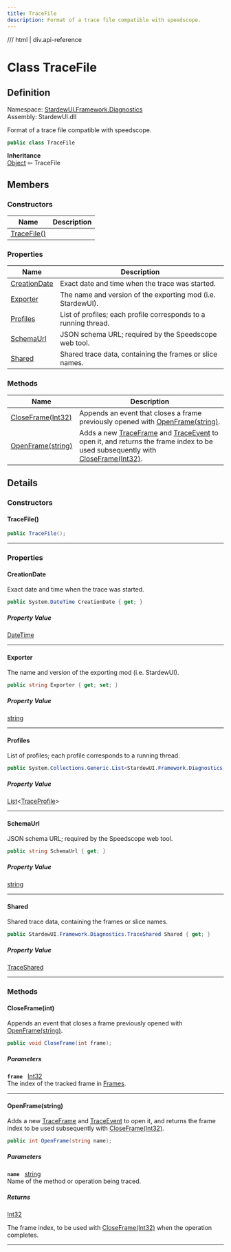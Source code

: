 ```yaml
---
title: TraceFile
description: Format of a trace file compatible with speedscope.
---
```


<link rel="stylesheet" href="/StardewUI/stylesheets/reference.css" />

/// html | div.api-reference

# Class TraceFile

## Definition

<div class="api-definition" markdown>

Namespace: [StardewUI.Framework.Diagnostics](index.md)  
Assembly: StardewUI.dll  

</div>

Format of a trace file compatible with speedscope.

```cs
public class TraceFile
```

**Inheritance**  
[Object](https://learn.microsoft.com/en-us/dotnet/api/system.object) ⇦ TraceFile

## Members

### Constructors

 | Name | Description |
| --- | --- |
| [TraceFile()](#tracefile) |  | 

### Properties

 | Name | Description |
| --- | --- |
| [CreationDate](#creationdate) | Exact date and time when the trace was started. | 
| [Exporter](#exporter) | The name and version of the exporting mod (i.e. StardewUI). | 
| [Profiles](#profiles) | List of profiles; each profile corresponds to a running thread. | 
| [SchemaUrl](#schemaurl) | JSON schema URL; required by the Speedscope web tool. | 
| [Shared](#shared) | Shared trace data, containing the frames or slice names. | 

### Methods

 | Name | Description |
| --- | --- |
| [CloseFrame(Int32)](#closeframeint) | Appends an event that closes a frame previously opened with [OpenFrame(string)](tracefile.md#openframestring). | 
| [OpenFrame(string)](#openframestring) | Adds a new [TraceFrame](traceframe.md) and [TraceEvent](traceevent.md) to open it, and returns the frame index to be used subsequently with [CloseFrame(Int32)](tracefile.md#closeframeint). | 

## Details

### Constructors

#### TraceFile()



```cs
public TraceFile();
```

-----

### Properties

#### CreationDate

Exact date and time when the trace was started.

```cs
public System.DateTime CreationDate { get; }
```

##### Property Value

[DateTime](https://learn.microsoft.com/en-us/dotnet/api/system.datetime)

-----

#### Exporter

The name and version of the exporting mod (i.e. StardewUI).

```cs
public string Exporter { get; set; }
```

##### Property Value

[string](https://learn.microsoft.com/en-us/dotnet/api/system.string)

-----

#### Profiles

List of profiles; each profile corresponds to a running thread.

```cs
public System.Collections.Generic.List<StardewUI.Framework.Diagnostics.TraceProfile> Profiles { get; }
```

##### Property Value

[List](https://learn.microsoft.com/en-us/dotnet/api/system.collections.generic.list-1)<[TraceProfile](traceprofile.md)>

-----

#### SchemaUrl

JSON schema URL; required by the Speedscope web tool.

```cs
public string SchemaUrl { get; }
```

##### Property Value

[string](https://learn.microsoft.com/en-us/dotnet/api/system.string)

-----

#### Shared

Shared trace data, containing the frames or slice names.

```cs
public StardewUI.Framework.Diagnostics.TraceShared Shared { get; }
```

##### Property Value

[TraceShared](traceshared.md)

-----

### Methods

#### CloseFrame(int)

Appends an event that closes a frame previously opened with [OpenFrame(string)](tracefile.md#openframestring).

```cs
public void CloseFrame(int frame);
```

##### Parameters

**`frame`** &nbsp; [Int32](https://learn.microsoft.com/en-us/dotnet/api/system.int32)  
The index of the tracked frame in [Frames](traceshared.md#frames).

-----

#### OpenFrame(string)

Adds a new [TraceFrame](traceframe.md) and [TraceEvent](traceevent.md) to open it, and returns the frame index to be used subsequently with [CloseFrame(Int32)](tracefile.md#closeframeint).

```cs
public int OpenFrame(string name);
```

##### Parameters

**`name`** &nbsp; [string](https://learn.microsoft.com/en-us/dotnet/api/system.string)  
Name of the method or operation being traced.

##### Returns

[Int32](https://learn.microsoft.com/en-us/dotnet/api/system.int32)

  The frame index, to be used with [CloseFrame(Int32)](tracefile.md#closeframeint) when the operation completes.

-----

